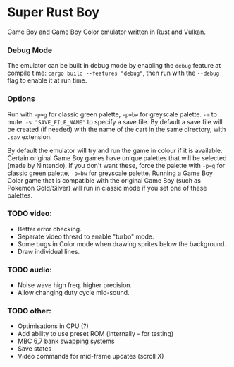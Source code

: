 # Super Rust Boy

Game Boy and Game Boy Color emulator written in Rust and Vulkan.

### Debug Mode
The emulator can be built in debug mode by enabling the `debug` feature at compile time: `cargo build --features "debug"`, then run with the `--debug` flag to enable it at run time.

### Options
Run with `-p=g` for classic green palette, `-p=bw` for greyscale palette. `-m` to mute. `-s "SAVE_FILE_NAME"` to specify a save file. By default a save file will be created (if needed) with the name of the cart in the same directory, with `.sav` extension.

By default the emulator will try and run the game in colour if it is available. Certain original Game Boy games have unique palettes that will be selected (made by Nintendo). If you don't want these, force the palette with `-p=g` for classic green palette, `-p=bw` for greyscale palette. Running a Game Boy Color game that is compatible with the original Game Boy (such as Pokemon Gold/Silver) will run in classic mode if you set one of these palettes.

### TODO video:
* Better error checking.
* Separate video thread to enable "turbo" mode.
* Some bugs in Color mode when drawing sprites below the background.
* Draw individual lines.

### TODO audio:
* Noise wave high freq. higher precision.
* Allow changing duty cycle mid-sound.

### TODO other:
* Optimisations in CPU (?)
* Add ability to use preset ROM (internally - for testing)
* MBC 6,7 bank swapping systems
* Save states
* Video commands for mid-frame updates (scroll X)